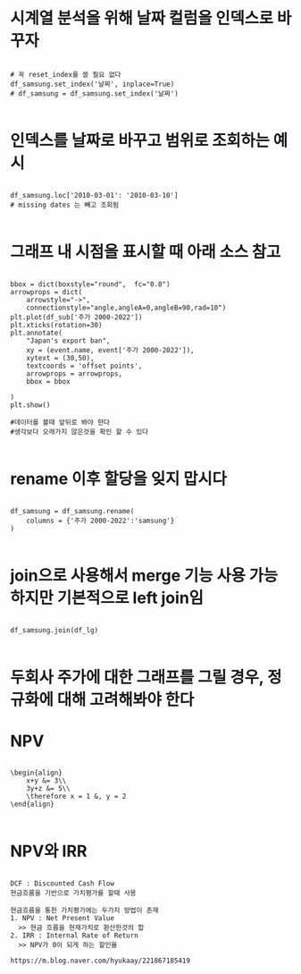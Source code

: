 # 시계열 분석을 위해 날짜 컬럼을 인덱스로 바꾸자 
<pre>
<code>
# 꼭 reset_index를 쓸 필요 없다
df_samsung.set_index('날짜', inplace=True)
# df_samsung = df_samsung.set_index('날짜')
</code>
</pre>

# 인덱스를 날짜로 바꾸고 범위로 조회하는 예시
<pre>
<code>
df_samsung.loc['2010-03-01': '2010-03-10']
# missing dates 는 빼고 조회됨
</code>
</pre>

# 그래프 내 시점을 표시할 때 아래 소스 참고
<pre>
<code>
bbox = dict(boxstyle="round",  fc="0.8")
arrowprops = dict(
    arrowstyle="->",
    connectionstyle="angle,angleA=0,angleB=90,rad=10")
plt.plot(df_sub['주가 2000-2022'])
plt.xticks(rotation=30)
plt.annotate(
    "Japan's export ban", 
    xy = (event.name, event['주가 2000-2022']),
    xytext = (30,50),
    textcoords = 'offset points',
    arrowprops = arrowprops,
    bbox = bbox
    
)
plt.show()

#데이터를 볼때 앞뒤로 봐야 한다
#생각보다 오래가지 않은것을 확인 할 수 있다 
</code>
</pre>

# rename 이후 할당을 잊지 맙시다
<pre>
<code>
df_samsung = df_samsung.rename(
    columns = {'주가 2000-2022':'samsung'}
)
</code>
</pre>

# join으로 사용해서 merge 기능 사용 가능하지만 기본적으로 left join임
<pre>
<code>
df_samsung.join(df_lg)
</code>
</pre>

# 두회사 주가에 대한 그래프를 그릴 경우, 정규화에 대해 고려해봐야 한다


# NPV
<pre>
<code>
\begin{align}
    x+y &= 3\\
    3y+z &= 5\\
    \therefore x = 1 &, y = 2
\end{align}
</code>
</pre>


# NPV와 IRR 
<pre>
<code>
DCF : Discounted Cash Flow 
현금흐름을 기반으로 가치평가를 할때 사용 

현금흐름을 통한 가치평가에는 두가지 방법이 존재
1. NPV : Net Present Value
  >> 현금 흐름을 현재가치로 환산한것의 합
2. IRR : Internal Rate of Return
  >> NPV가 0이 되게 하는 할인율 

https://m.blog.naver.com/hyukaay/221867185419
</code>
</pre>




